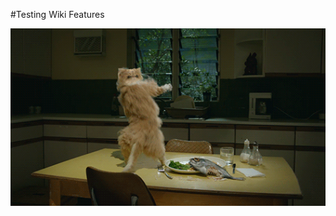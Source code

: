 <!-- TITLE: WIKI TEST-->
<!-- SUBTITLE: A quick summary of Home -->


#Testing Wiki Features

![Dancing Cat](/uploads/dancing-cat.gif "Dancing Cat")



